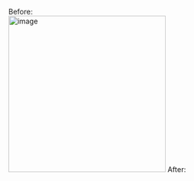 Before:
<br>
<img width="311" alt="image" src="https://github.com/user-attachments/assets/202e2c91-615d-4f53-8e3a-69a494a2120a" />
After:
<br>
